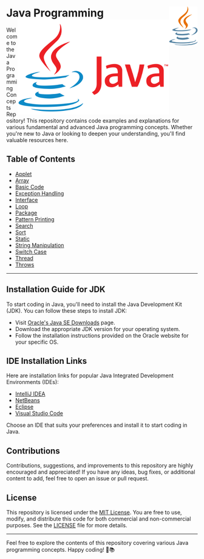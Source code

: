 # Java Programming <img align="right" alt="Java Logo" width="75" src="assets/java-logo-2.png"> <img align="right" alt="Java Logo" width="400" src="assets/Java-Logo.png">




Welcome to the Java Programming Concepts Repository! This repository contains code examples and explanations for various fundamental and advanced Java programming concepts. Whether you're new to Java or looking to deepen your understanding, you'll find valuable resources here.

## Table of Contents

- [Applet](#applet)
- [Array](#array)
- [Basic Code](#basic-code)
- [Exception Handling](#exception-handling)
- [Interface](#interface)
- [Loop](#loop)
- [Package](#package)
- [Pattern Printing](#pattern-printing)
- [Search](#search)
- [Sort](#sort)
- [Static](#static)
- [String Manipulation](#string-manipulation)
- [Switch Case](#switch-case)
- [Thread](#thread)
- [Throws](#throws)

---

## Installation Guide for JDK

To start coding in Java, you'll need to install the Java Development Kit (JDK). You can follow these steps to install JDK:

- Visit [Oracle's Java SE Downloads](https://www.oracle.com/java/technologies/javase-jdk11-downloads.html) page.
- Download the appropriate JDK version for your operating system.
- Follow the installation instructions provided on the Oracle website for your specific OS.

## IDE Installation Links

Here are installation links for popular Java Integrated Development Environments (IDEs):

- [IntelliJ IDEA](https://www.jetbrains.com/idea/download/)
- [NetBeans](https://netbeans.apache.org/download/index.html)
- [Eclipse](https://www.eclipse.org/downloads/)
- [Visual Studio Code](https://code.visualstudio.com/)

Choose an IDE that suits your preferences and install it to start coding in Java.

## Contributions

Contributions, suggestions, and improvements to this repository are highly encouraged and appreciated! If you have any ideas, bug fixes, or additional content to add, feel free to open an issue or pull request.

## License

This repository is licensed under the [MIT License](LICENSE). You are free to use, modify, and distribute this code for both commercial and non-commercial purposes. See the [LICENSE](LICENSE) file for more details.

---

Feel free to explore the contents of this repository covering various Java programming concepts. Happy coding! 🚀📚
